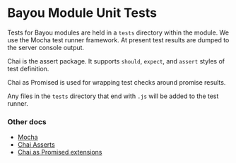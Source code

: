 
Bayou Module Unit Tests
=======================

Tests for Bayou modules are held in a `tests` directory within the module.
We use the Mocha test runner framework. At present test results are dumped
to the server console output.

Chai is the assert package. It supports `should`, `expect`, and
`assert` styles of test definition.

Chai as Promised is used for wrapping test checks around promise results.

Any files in the `tests` directory that end with `.js` will be added to the
test runner.

### Other docs

* [Mocha](https://mochajs.org)
* [Chai Asserts](http://chaijs.com)
* [Chai as Promised extensions](https://github.com/domenic/chai-as-promised)
